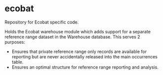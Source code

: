 # ecobat
Repository for Ecobat specific code.

Holds the Ecobat warehouse module which adds support for a separate reference
range dataset in the Warehouse database. This serves 2 purposes:

* Ensures that private reference range only records are available for reporting
  but are never accidentally released into the main occurrences table.
* Ensures an optimal structure for reference range reporting and analysis.
